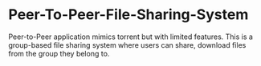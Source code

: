 # Peer-To-Peer-File-Sharing-System
Peer-to-Peer application mimics torrent but with limited features. This is a group-based file sharing system where users can share, download files from the group they belong to. 
